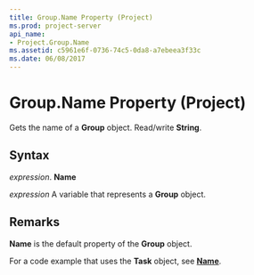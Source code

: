 ```yaml
---
title: Group.Name Property (Project)
ms.prod: project-server
api_name:
- Project.Group.Name
ms.assetid: c5961e6f-0736-74c5-0da8-a7ebeea3f33c
ms.date: 06/08/2017
---
```



# Group.Name Property (Project)

Gets the name of a  **Group** object. Read/write **String**.


## Syntax

 _expression_. **Name**

 _expression_ A variable that represents a **Group** object.


## Remarks

 **Name** is the default property of the **Group** object.

For a code example that uses the  **Task** object, see **[Name](Project.Task.Name.md)**.


